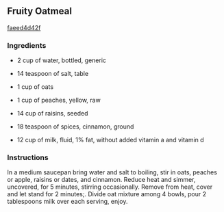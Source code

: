 ## Fruity Oatmeal

[faeed4d42f](http://www.food.com/recipe/fruity-oatmeal-135816)

### Ingredients

 - 2 cup of water, bottled, generic

 - 14 teaspoon of salt, table

 - 1 cup of oats

 - 1 cup of peaches, yellow, raw

 - 14 cup of raisins, seeded

 - 18 teaspoon of spices, cinnamon, ground

 - 12 cup of milk, fluid, 1% fat, without added vitamin a and vitamin d

### Instructions

In a medium saucepan bring water and salt to boiling, stir in oats, peaches or apple, raisins or dates, and cinnamon. Reduce heat and simmer, uncovered, for 5 minutes, stirring occasionally. Remove from heat, cover and let stand for 2 minutes;. Divide oat mixture among 4 bowls, pour 2 tablespoons milk over each serving, enjoy.